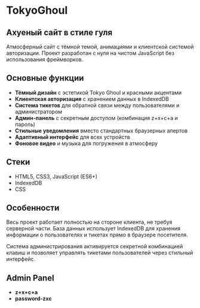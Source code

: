 
# TokyoGhoul

## Ахуеный сайт в стиле гуля

Атмосферный сайт с тёмной темой, анимациями и клиентской системой авторизации. Проект разработан с нуля на чистом JavaScript без использования фреймворков.

## Основные функции

- **Тёмный дизайн** с эстетикой Tokyo Ghoul и красными акцентами
- **Клиентская авторизация** с хранением данных в IndexedDB
- **Система тикетов** для обратной связи между пользователями и администратором
- **Админ-панель** с секретным доступом (комбинация z+x+c+a и пароль)
- **Стильные уведомления** вместо стандартных браузерных алертов
- **Адаптивный интерфейс** для всех устройств
- **Фоновое видео** и музыка для погружения в атмосферу

## Стеки

- HTML5, CSS3, JavaScript (ES6+)
- IndexedDB
- CSS

## Особенности

Весь проект работает полностью на стороне клиента, не требуя серверной части. База данных использует IndexedDB для хранения информации о пользователях и тикетах прямо в браузере посетителя.

Система администрирования активируется секретной комбинацией клавиш и позволяет управлять тикетами пользователей через стильный интерфейс.

## Admin Panel

- **z+x+c+a**
- **password-zxc**

